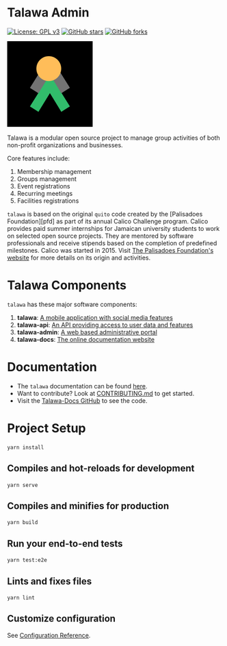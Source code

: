 # Talawa Admin

[![License: GPL v3](https://img.shields.io/badge/License-GPLv3-blue.svg)](https://www.gnu.org/licenses/gpl-3.0)
[![GitHub stars](https://img.shields.io/github/stars/PalisadoesFoundation/talawa-admin.svg?style=social&label=Star&maxAge=2592000)](https://github.com/PalisadoesFoundation/talawa-admin)
[![GitHub forks](https://img.shields.io/github/forks/PalisadoesFoundation/talawa-admin.svg?style=social&label=Fork&maxAge=2592000)](https://github.com/PalisadoesFoundation/talawa-admin)

[![N|Solid](src\assets\talawa-logo-dark-200x200.png)](https://github.com/PalisadoesFoundation/talawa-admin)

Talawa is a modular open source project to manage group activities of both non-profit organizations and businesses.

Core features include:

1.  Membership management
2.  Groups management
3.  Event registrations
4.  Recurring meetings
5.  Facilities registrations

`talawa` is based on the original `quito` code created by the [Palisadoes Foundation][pfd] as part of its annual Calico Challenge program. Calico provides paid summer internships for Jamaican university students to work on selected open source projects. They are mentored by software professionals and receive stipends based on the completion of predefined milestones. Calico was started in 2015. Visit [The Palisadoes Foundation's website](http://www.palisadoes.org/) for more details on its origin and activities.

# Talawa Components

`talawa` has these major software components:

1. **talawa**: [A mobile application with social media features](https://github.com/PalisadoesFoundation/talawa)
1. **talawa-api**: [An API providing access to user data and features](https://github.com/PalisadoesFoundation/talawa-api)
1. **talawa-admin**: [A web based administrative portal](https://github.com/PalisadoesFoundation/talawa-admin)
1. **talawa-docs**: [The online documentation website](https://github.com/PalisadoesFoundation/talawa-docs)

# Documentation

- The `talawa` documentation can be found [here](https://palisadoesfoundation.github.io/talawa-docs/).
- Want to contribute? Look at [CONTRIBUTING.md](https://github.com/PalisadoesFoundation/talawa-admin/blob/master/CONTRIBUTING.md) to get started.
- Visit the [Talawa-Docs GitHub](https://github.com/PalisadoesFoundation/talawa-docs) to see the code.

# Project Setup

```
yarn install
```

## Compiles and hot-reloads for development

```
yarn serve
```

## Compiles and minifies for production

```
yarn build
```

## Run your end-to-end tests

```
yarn test:e2e
```

## Lints and fixes files

```
yarn lint
```

## Customize configuration

See [Configuration Reference](https://cli.vuejs.org/config/).


